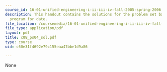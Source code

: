 ```yaml
---
course_id: 16-01-unified-engineering-i-ii-iii-iv-fall-2005-spring-2006
description: This handout contains the solutions for the problem set based on Ada95
  program for date.
file_location: /coursemedia/16-01-unified-engineering-i-ii-iii-iv-fall-2005-spring-2006/c60e31f4692e79c155eaa47bbe1d9a86_c08_ps04_sol.pdf
file_type: application/pdf
layout: pdf
title: c08_ps04_sol.pdf
type: course
uid: c60e31f4692e79c155eaa47bbe1d9a86

---
```

None